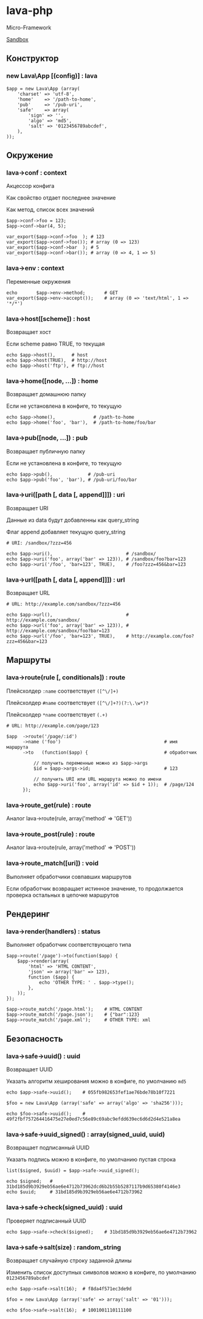 lava-php
========

Micro-Framework

[Sandbox](http://lava.illogical.ru/)


## Конструктор


### new Lava\App [(config)] : lava

```
$app = new Lava\App (array(
    'charset' => 'utf-8',
    'home'    => '/path-to-home',
    'pub'     => '/pub-uri',
    'safe'    => array(
		'sign' => '',
		'algo' => 'md5',
		'salt' => '0123456789abcdef',
    ),
));
```


## Окружение


### lava->conf : context

Акцессор конфига

Как свойство отдает последнее значение

Как метод, список всех значений

```
$app->conf->foo = 123;
$app->conf->bar(4, 5);

var_export($app->conf->foo  ); # 123
var_export($app->conf->foo()); # array (0 => 123)
var_export($app->conf->bar  ); # 5
var_export($app->conf->bar()); # array (0 => 4, 1 => 5)
```

### lava->env : context

Переменные окружения

```
echo       $app->env->method;       # GET
var_export($app->env->accept());    # array (0 => 'text/html', 1 => '*/*')
```

### lava->host([scheme]) : host

Возвращает хост

Если scheme равно TRUE, то текущая

```
echo $app->host(),      # host
echo $app->host(TRUE),	# http://host
echo $app->host('ftp'), # ftp://host
```

### lava->home([node, ...]) : home

Возвращает домашнюю папку

Если не установлена в конфиге, то текущую

```
echo $app->home(),              # /path-to-home
echo $app->home('foo', 'bar'),	# /path-to-home/foo/bar
```

### lava->pub([node, ...]) : pub

Возвращает публичную папку

Если не установлена в конфиге, то текущую

```
echo $app->pub(),             # /pub-uri
echo $app->pub('foo', 'bar'), # /pub-uri/foo/bar
```

### lava->uri([path [, data [, append]]]) : uri

Возвращает URI

Данные из data будут добавленны как query_string

Флаг append добавляет текущую query_string

```
# URI: /sandbox/?zzz=456

echo $app->uri(),                           # /sandbox/
echo $app->uri('foo', array('bar' => 123)), # /sandbox/foo?bar=123
echo $app->uri('/foo', 'bar=123', TRUE),    # /foo?zzz=456&bar=123
```

### lava->url([path [, data [, append]]]) : url

Возвращает URL

```
# URL: http://example.com/sandbox/?zzz=456

echo $app->url(),                           # http://example.com/sandbox/
echo $app->url('foo', array('bar' => 123)), # http://example.com/sandbox/foo?bar=123
echo $app->url('/foo', 'bar=123', TRUE),    # http://example.com/foo?zzz=456&bar=123
```


## Маршруты


### lava->route(rule [, conditionals]) : route

Плейсхолдер `:name` соответствует `([^\/]+)`

Плейсхолдер `#name` соответствует `([^\/]+?)(?:\.\w*)?`

Плейсхолдер `*name` соответствует `(.+)`

```
# URL: http://example.com/page/123

$app  ->route('/page/:id')
      ->name ('foo')                                      # имя маршрута
      ->to   (function($app) {                            # обработчик

          // получить переменные можно из $app->args
          $id = $app->args->id;                           # 123

          // получить URI или URL маршрута можно по имени
          echo $app->uri('foo', array('id' => $id + 1));  # /page/124
      });
```

### lava->route_get(rule) : route

Аналог lava->route(rule, array('method' => 'GET'))

### lava->route_post(rule) : route

Аналог lava->route(rule, array('method' => 'POST'))

### lava->route_match([uri]) : void

Выполняет обработчики совпавших маршрутов

Если обработчик возвращает истинное значение, то продолжается проверка остальных в цепочке маршрутов


## Рендеринг


### lava->render(handlers) : status

Выполняет обработчик соответствующего типа

```
$app->route('/page')->to(function($app) {
	$app->render(array(
		'html' => 'HTML CONTENT',
		'json' => array('bar' => 123),
		function ($app) {
			echo 'OTHER TYPE: ' . $app->type();
		},
	));
});

$app->route_match('/page.html');	# HTML CONTENT
$app->route_match('/page.json');	# {"bar":123}
$app->route_match('/page.xml');		# OTHER TYPE: xml
```

## Безопасность

### lava->safe->uuid() : uuid

Возвращает UUID

Указать алгоритм хеширования можно в конфиге, по умолчанию `md5`

```
echo $app->safe->uuid();	# 055fb982653fef1ae76bde78b10f7221

$foo = new Lava\App (array('safe' => array('algo' => 'sha256')));

echo $foo->safe->uuid();	# 49f2fbf757264416475e27e0ed7c56e89c69abc9efdd639ec6d6d2d4e521a8ea
```

### lava->safe->uuid_signed() : array(signed_uuid, uuid)

Возвращает подписанный UUID

Указать подпись можно в конфиге, по умолчанию пустая строка

```
list($signed, $uuid) = $app->safe->uuid_signed();

echo $signed;	# 31bd185d9b3929eb56ae6e4712b73962dcd6b2b55b5287117b9d65380f4146e3
echo $uuid;		# 31bd185d9b3929eb56ae6e4712b73962
```

### lava->safe->check(signed_uuid) : uuid

Проверяет подписанный UUID

```
echo $app->safe->check($signed);	# 31bd185d9b3929eb56ae6e4712b73962
```

### lava->safe->salt(size) : random_string

Возвращает случайную строку заданной длины

Изменить список доступных символов можно в конфиге, по умолчанию `0123456789abcdef`

```
echo $app->safe->salt(16);	# f8da4f571ec3de9d

$foo = new Lava\App (array('safe' => array('salt' => '01')));

echo $foo->safe->salt(16);	# 1001001110111100
```
